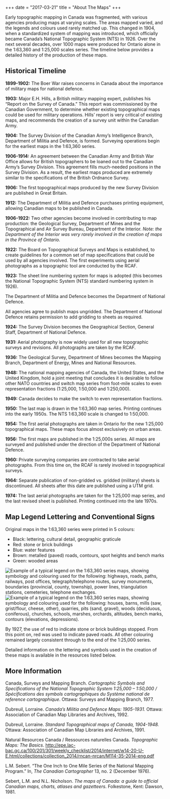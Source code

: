 +++
date = "2017-03-21"
title = "About The Maps"
+++

Early topographic mapping in Canada was fragmented, with various agencies producing maps at varying scales. The areas mapped varied, and the legends and colours used rarely matched up. This changed in 1904, when a standardized system of mapping was introduced, which officially became Canada’s National Topographic System (NTS) in 1926. Over the next several decades, over 1000 maps were produced for Ontario alone in the 1:63,360 and 1:25,000 scales series. The timeline below provides a detailed history of the production of these maps.


## Historical Timeline

**1899-1902:** The Boer War raises concerns in Canada about the importance of military maps for national defence.

**1903:** Major E.H. Hills, a British military mapping expert, publishes his “Report on the Survey of Canada.” This report was commissioned by the Canadian Government, to determine whether existing topographical maps could be used for military operations. Hills’ report is very critical of existing maps, and recommends the creation of a survey unit within the Canadian Army.

**1904:** The Survey Division of the Canadian Army’s Intelligence Branch, Department of Militia and Defence, is formed. Surveying operations begin for the earliest maps in the 1:63,360 series.

**1906-1914:** An agreement between the Canadian Army and British War Office allows for British topographers to be loaned out to the Canadian Army’s Survey Division. This agreement fills much-needed positions in the Survey Division. As a result, the earliest maps produced are extremely similar to the specifications of the British Ordnance Survey.

**1906:** The first topographical maps produced by the new Survey Division are published in Great Britain.

**1912:** The Department of Militia and Defence purchases printing equipment, allowing Canadian maps to be published in Canada.

**1906-1922:** Two other agencies become involved in contributing to map production: the Geological Survey, Department of Mines and the Topographical and Air Survey Bureau, Department of the Interior. _Note: the Department of the Interior was very rarely involved in the creation of maps in the Province of Ontario._

**1922:** The Board on Topographical Surveys and Maps is established, to create guidelines for a common set of map specifications that could be used by all agencies involved.
The first experiments using aerial photographs as a topographic tool are conducted by the RCAF.

**1923:** The sheet line numbering system for maps is adopted (this becomes the National Topographic System (NTS) standard numbering system in 1926).

The Department of Militia and Defence becomes the Department of National Defence.

All agencies agree to publish maps ungridded. The Department of National Defence retains permission to add gridding to sheets as required.

**1924:** The Survey Division becomes the Geographical Section, General Staff, Department of National Defence.

**1931:** Aerial photography is now widely used for all new topographic surveys and revisions. All photographs are taken by the RCAF.

**1936:** The Geological Survey, Department of Mines becomes the Mapping Branch, Department of Energy, Mines and National Resources.

**1948:** The national mapping agencies of Canada, the United States, and the United Kingdom, hold a joint  meeting that concludes it is desirable to follow other NATO countries and switch map series from foot-mile scales to even representation fractions (1:25,000, 1:50,000 and 1:250,000).

**1949:** Canada decides to make the switch to even representation fractions.

**1950:** The last map is drawn in the 1:63,360 map series. Printing continues into the early 1950s.
The NTS 1:63,360 scale is changed to 1:50,000.

**1954:** The first aerial photographs are taken in Ontario for the new 1:25,000 topographical maps. These maps focus almost exclusively on urban areas.

**1956:** The first maps are published in the 1:25,000s series. All maps are surveyed and published under the direction of the Department of National Defence.

**1960:** Private surveying companies are contracted to take aerial photographs. From this time on, the RCAF is rarely involved in topographical surveys.

**1964:** Separate publication of non-gridded vs. gridded (military) sheets is discontinued. All sheets after this date are published using a UTM grid.

**1974:** The last aerial photographs are taken for the 1:25,000 map series, and the last revised sheet is published. Printing continued into the late 1970s.

## Map Legend Lettering and Conventional Signs

Original maps in the 1:63,360 series were printed in 5 colours:

* Black: lettering, cultural detail, geographic graticule
* Red: stone or brick buildings
* Blue: water features
* Brown: metalled (paved) roads, contours, spot heights and bench marks
* Green: wooded areas

<img class= "img-responsive" src="../img/legend-63k-1.png" alt="Example of a typical legend on the 1:63,360 series maps, showing symbology and colouring used for the following: highways, roads, paths, railways, post offices, telegraph/telephone routes, survey monuments, boundaries (provincial, county, township), power lines, triangulation stations, cemeteries, telephone exchanges.">

<img class= "img-responsive" src="../img/legend-63k-2.png" alt="Example of a typical legend on the 1:63,360 series maps, showing symbology and colouring used for the following: houses, barns, mills (saw, grist/flour, cheese, other), quarries, pits (sand, gravel), woods (deciduous, coniferous), churches, schools, marshes, orchards, altitudes, bench marks, contours (elevations, depressions).">

By 1927, the use of red to indicate stone or brick buildings stopped. From this point on, red was used to indicate paved roads. All other colouring remained largely consistent through to the end of the 1:25,000 series.

Detailed information on the lettering and symbols used in the creation of these maps is available in the resources listed below.

## More Information

Canada, Surveys and Mapping Branch. _Cartographic Symbols and Specifications of the National Topographic System 1:25,000 – 1:50,000 / Spécifications des symbols cartographiques du Système national de reference cartographique_. Ottawa: Surveys and Mapping Branch, 1977.

Dubreuil, Lorraine. _Canada’s Militia and Defence Maps: 1905-1931._ Ottawa: Association of Canadian Map Libraries and Archives, 1992.

Dubreuil, Lorraine. _Standard Topographical maps of Canada, 1904-1948._ Ottawa: Association of Canadian Map Libraries and Archives, 1991.

Natural Resources Canada / Ressources naturelles Canada. _Topographic Maps: The Basics_. http://epe.lac-bac.gc.ca/100/201/301/weekly_checklist/2014/internet/w14-20-U-E.html/collections/collection_2014/rncan-nrcan/M114-35-2014-eng.pdf

L.M. Sebert. “The One Inch to One Mile Series of the National Mapping Program.” In, _The Canadian Cartographer_ 13, no. 2 (December 1976).

Sebert, L.M. and N.L. Nicholson. _The maps of Canada: a guide to official Canadian maps, charts, atlases and gazetteers_. Folkestone, Kent: Dawson, 1981.
